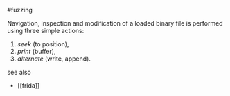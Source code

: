 #fuzzing 

Navigation, inspection and modification of a loaded binary file is performed using three simple actions: 
1. _seek_ (to position),
2. _print_ (buffer),  
3. _alternate_ (write, append).

see also
- [[frida]]
